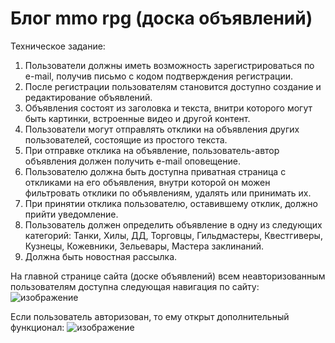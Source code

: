 # Блог mmo rpg (доска объявлений)

Техническое задание:

1) Пользователи должны иметь возможность зарегистрироваться по e-mail, получив письмо с кодом подтверждения регистрации.
2) После регистрации пользователям становится доступно создание и редактирование объявлений.
3) Объявления состоят из заголовка и текста, внитри которого могут быть картинки, встроенные видео и другой контент.
4) Пользователи могут отправлять отклики на объявления других пользователей, состоящие из простого текста.
5) При отправке отклика на объявление, пользователь-автор объявления должен получить e-mail оповещение.
6) Пользователю должна быть доступна приватная страница с откликами на его объявления, внутри которой он можен фильтровать отклики по объявлениям, удалять или принимать их.
7) При принятии отклика пользователю, оставившему отклик, должно прийти уведомление.
8) Пользователь должен определить объявление в одну из следующих категорий: Танки, Хилы, ДД, Торговцы, Гильдмастеры, Квестгиверы, Кузнецы, Кожевники, Зельевары, Мастера заклинаний.
9) Должна быть новостная рассылка.

На главной странице сайта (доске объявлений) всем неавторизованным пользователям доступна следующая навигация по сайту:
![изображение](https://github.com/GalinaPimkina/mmo-blog/assets/133103137/2ec3663f-bedf-422a-bdbd-f4af58f046ac)

Если пользователь авторизован, то ему открыт дополнительный функционал:
![изображение](https://github.com/GalinaPimkina/mmo-blog/assets/133103137/4edc4150-4838-4c67-a273-feae4e3770a8)

